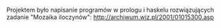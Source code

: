 Projektem było napisanie programów w prologu i haskelu rozwiązujących zadanie "Mozaika iloczynów":
http://archiwum.wiz.pl/2001/01015300.asp
